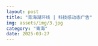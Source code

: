 ```yaml
---
layout: post
title: "青海湖环线 | 科技感动态广告"
img: assets/img/3.jpg
category: "青海"
date: 2025-03-27
---
```


<html lang="zh">
<head>
    <meta charset="UTF-8">
    <meta name="viewport" content="width=device-width, initial-scale=1.0">
    <title>青海湖环线 | 科技感动态广告</title>
    <style>
        :root {
            --dark-bg: #121212;
            --light-bg: #f5f5f7;
            --primary: #03fc90;
            --secondary: #fc03f8;
            --text: #ffffff;
            --dark-text: #1d1d1f;
            --grid-color: rgba(255, 255, 255, 0.05);
        }
        
        body {
            margin: 0;
            padding: 0;
            font-family: 'Helvetica Neue', Arial, sans-serif;
            background-color: var(--dark-bg);
            color: var(--text);
            transition: background-color 0.5s, color 0.5s;
        }
        
        body.light-mode {
            background-color: var(--light-bg);
            color: var(--dark-text);
            --grid-color: rgba(0, 0, 0, 0.05);
        }
        
        .grid-bg {
            position: fixed;
            top: 0;
            left: 0;
            width: 100%;
            height: 100%;
            background-image: 
                linear-gradient(var(--grid-color) 1px, transparent 1px),
                linear-gradient(90deg, var(--grid-color) 1px, transparent 1px);
            background-size: 50px 50px;
            z-index: -1;
            opacity: 0.5;
        }
        
        header {
            padding: 2rem;
            text-align: center;
        }
        
        h1 {
            font-size: 4rem;
            margin: 0;
            background: linear-gradient(90deg, var(--primary), var(--secondary));
            -webkit-background-clip: text;
            background-clip: text;
            color: transparent;
            font-weight: 800;
        }
        
        .subtitle {
            font-size: 1rem;
            letter-spacing: 0.2em;
            text-transform: uppercase;
            margin-top: 0.5rem;
            opacity: 0.7;
        }
        
        .section {
            min-height: 100vh;
            padding: 4rem;
            display: flex;
            flex-direction: column;
            justify-content: center;
            position: relative;
            overflow: hidden;
        }
        
        .section-title {
            font-size: 3rem;
            font-weight: 700;
            margin-bottom: 2rem;
            position: relative;
            display: inline-block;
        }
        
        .section-title:after {
            content: '';
            position: absolute;
            bottom: -10px;
            left: 0;
            width: 100%;
            height: 4px;
            background: linear-gradient(90deg, var(--primary), transparent);
        }
        
        .highlight {
            color: var(--primary);
            font-weight: 800;
        }
        
        .secondary {
            color: var(--secondary);
        }
        
        .big-number {
            font-size: 8rem;
            font-weight: 800;
            line-height: 1;
            margin: 1rem 0;
            opacity: 0.1;
            position: absolute;
            right: 4rem;
            top: 50%;
            transform: translateY(-50%);
        }
        
        .content {
            max-width: 600px;
            font-size: 1.2rem;
            line-height: 1.6;
        }
        
        .small-text {
            font-size: 0.9rem;
            opacity: 0.7;
            margin-top: 1rem;
        }
        
        .graphic {
            position: absolute;
            width: 300px;
            height: 300px;
            right: 4rem;
            top: 50%;
            transform: translateY(-50%);
        }
        
        .toggle-container {
            position: fixed;
            top: 100px;
            right: 20px;
            z-index: 100;
        }
        
        .toggle-btn {
            background: none;
            border: 2px solid var(--primary);
            color: var(--text);
            padding: 8px 16px;
            border-radius: 20px;
            cursor: pointer;
            font-weight: bold;
            transition: all 0.3s;
        }
        
        body.light-mode .toggle-btn {
            color: var(--dark-text);
        }
        
        .toggle-btn:hover {
            background-color: var(--primary);
            color: var(--dark-bg);
        }
        
        /* Animation classes */
        .animate-in {
            opacity: 0;
            transform: translateY(50px);
            transition: opacity 0.8s, transform 0.8s;
        }
        
        .animate-in.active {
            opacity: 1;
            transform: translateY(0);
        }
        
        /* Card styles for Xiaohongshu cards */
        .cards-container {
            display: flex;
            overflow-x: auto;
            gap: 20px;
            padding: 20px;
            scroll-snap-type: x mandatory;
        }
        
        .card {
            flex: 0 0 300px;
            height: 400px;
            background-color: rgba(255, 255, 255, 0.1);
            border: 1px solid rgba(255, 255, 255, 0.2);
            scroll-snap-align: start;
            position: relative;
            overflow: hidden;
        }
        
        body.light-mode .card {
            background-color: rgba(0, 0, 0, 0.05);
            border: 1px solid rgba(0, 0, 0, 0.1);
        }
        
        .card-grid {
            position: absolute;
            top: 0;
            left: 0;
            width: 100%;
            height: 100%;
            background-image: 
                linear-gradient(var(--grid-color) 1px, transparent 1px),
                linear-gradient(90deg, var(--grid-color) 1px, transparent 1px);
            background-size: 20px 20px;
            z-index: 0;
        }
        
        .card-content {
            padding: 20px;
            position: relative;
            z-index: 1;
            height: 100%;
            display: flex;
            flex-direction: column;
        }
        
        .card-title {
            font-size: 1.5rem;
            font-weight: 700;
            margin-bottom: 10px;
        }
        
        .card-desc {
            font-size: 0.9rem;
            opacity: 0.8;
            flex-grow: 1;
        }
        
        .card-icon {
            width: 80px;
            height: 80px;
            margin: 20px auto;
        }
    </style>
</head>
<body>
    <div class="grid-bg"></div>
    
    <div class="toggle-container">
        <button class="toggle-btn" id="themeToggle">夜间模式</button>
    </div>
    
    <header>
        <h1>青海湖环线</h1>
        <div class="subtitle">7-DAYS JOURNEY AROUND QINGHAI LAKE</div>
    </header>
    
    <section class="section">
        <div class="big-number">7</div>
        <h2 class="section-title animate-in">七日<span class="highlight">极致</span>体验</h2>
        <div class="content animate-in">
            精心规划的7天行程，带您领略青海湖及周边地区的壮丽景色。从西宁出发，环绕青海湖，途经茶卡盐湖、翡翠湖、雅丹魔鬼城等标志性景点，最后返回西宁。
        </div>
        <div class="small-text animate-in">
            Perfectly planned 7-day itinerary covering all major attractions around Qinghai Lake
        </div>
        
        <svg class="graphic animate-in" viewBox="0 0 100 100">
            <path d="M10,50 Q50,10 90,50 T10,50" fill="none" stroke="var(--primary)" stroke-width="2" stroke-dasharray="5,2" opacity="0.8"/>
            <circle cx="10" cy="50" r="3" fill="var(--primary)"/>
            <circle cx="90" cy="50" r="3" fill="var(--primary)"/>
            <text x="50" y="60" text-anchor="middle" font-size="8" fill="var(--text)">7 Days Loop</text>
        </svg>
    </section>
    
    <section class="section">
        <div class="big-number">12</div>
        <h2 class="section-title animate-in">核心<span class="secondary">景点</span></h2>
        <div class="content animate-in">
            行程包含12个不容错过的核心景点：青海湖、茶卡盐湖、翡翠湖、雅丹魔鬼城、察尔汗盐湖等，每个景点都经过精心挑选，确保您获得最佳的旅行体验。
        </div>
        <div class="small-text animate-in">
            12 must-see attractions carefully selected for the best travel experience
        </div>
        
        <svg class="graphic animate-in" viewBox="0 0 100 100">
            <circle cx="20" cy="30" r="10" fill="none" stroke="var(--secondary)" stroke-width="2"/>
            <circle cx="50" cy="50" r="10" fill="none" stroke="var(--secondary)" stroke-width="2"/>
            <circle cx="80" cy="30" r="10" fill="none" stroke="var(--secondary)" stroke-width="2"/>
            <circle cx="30" cy="70" r="10" fill="none" stroke="var(--secondary)" stroke-width="2"/>
            <circle cx="70" cy="70" r="10" fill="none" stroke="var(--secondary)" stroke-width="2"/>
            <text x="50" y="95" text-anchor="middle" font-size="8" fill="var(--text)">12 Attractions</text>
        </svg>
    </section>
    
    <section class="section">
        <div class="big-number">360°</div>
        <h2 class="section-title animate-in">全景<span class="highlight">环线</span></h2>
        <div class="content animate-in">
            360度全方位体验青海湖美景，从不同角度欣赏这片高原明珠。行程设计避免走回头路，最大化游览效率，让您不错过任何精彩瞬间。
        </div>
        <div class="small-text animate-in">
            360-degree experience around Qinghai Lake without retracing steps
        </div>
        
        <svg class="graphic animate-in" viewBox="0 0 100 100">
            <circle cx="50" cy="50" r="40" fill="none" stroke="var(--primary)" stroke-width="2" stroke-dasharray="3,3"/>
            <path d="M50,10 A40,40 0 1,1 50,90 A40,40 0 1,1 50,10" fill="none" stroke="var(--secondary)" stroke-width="2"/>
            <circle cx="50" cy="10" r="3" fill="var(--secondary)"/>
            <text x="50" y="55" text-anchor="middle" font-size="8" fill="var(--text)">360° Loop</text>
        </svg>
    </section>
    
    <section class="section" id="xiaohongshu-cards">
        <h2 class="section-title animate-in">旅行<span class="secondary">亮点</span></h2>
        <div class="cards-container">
            <div class="card">
                <div class="card-grid"></div>
                <div class="card-content">
                    <div class="card-title">天空之镜</div>
                    <svg class="card-icon" viewBox="0 0 100 100">
                        <rect x="10" y="50" width="80" height="30" fill="none" stroke="var(--primary)" stroke-width="2"/>
                        <path d="M10,50 Q50,30 90,50" fill="none" stroke="var(--secondary)" stroke-width="2"/>
                        <circle cx="30" cy="40" r="5" fill="none" stroke="var(--primary)" stroke-width="1"/>
                        <circle cx="70" cy="40" r="5" fill="none" stroke="var(--primary)" stroke-width="1"/>
                    </svg>
                    <div class="card-desc">
                        茶卡盐湖被誉为中国的"天空之镜"，晴天时湖面如镜，倒映着蓝天白云，是摄影爱好者的天堂。最佳拍摄时间是上午10点前和下午4点后。
                    </div>
                </div>
            </div>
            
            <div class="card">
                <div class="card-grid"></div>
                <div class="card-content">
                    <div class="card-title">翡翠仙境</div>
                    <svg class="card-icon" viewBox="0 0 100 100">
                        <path d="M20,30 L50,70 L80,30 Z" fill="none" stroke="var(--primary)" stroke-width="2"/>
                        <path d="M30,40 L50,20 L70,40" fill="none" stroke="var(--secondary)" stroke-width="2"/>
                        <circle cx="50" cy="50" r="15" fill="none" stroke="var(--primary)" stroke-width="1" stroke-dasharray="3,2"/>
                    </svg>
                    <div class="card-desc">
                        大柴旦翡翠湖因湖水颜色如翡翠般碧绿而得名，不同盐池呈现不同颜色，从翠绿到深蓝，在阳光下闪闪发光，宛如仙境。
                    </div>
                </div>
            </div>
            
            <div class="card">
                <div class="card-grid"></div>
                <div class="card-content">
                    <div class="card-title">魔鬼之城</div>
                    <svg class="card-icon" viewBox="0 0 100 100">
                        <rect x="20" y="50" width="10" height="30" fill="none" stroke="var(--secondary)" stroke-width="2"/>
                        <rect x="40" y="40" width="10" height="40" fill="none" stroke="var(--secondary)" stroke-width="2"/>
                        <rect x="60" y="30" width="10" height="50" fill="none" stroke="var(--secondary)" stroke-width="2"/>
                        <rect x="80" y="20" width="10" height="60" fill="none" stroke="var(--secondary)" stroke-width="2"/>
                        <path d="M10,70 Q30,50 50,60 Q70,50 90,70" fill="none" stroke="var(--primary)" stroke-width="2" stroke-dasharray="3,2"/>
                    </svg>
                    <div class="card-desc">
                        雅丹魔鬼城是风蚀地貌的典型代表，奇特的风蚀土丘群在夕阳下呈现出金色，风声呼啸如同魔鬼嚎叫，给人强烈的视觉和听觉冲击。
                    </div>
                </div>
            </div>
            
            <div class="card">
                <div class="card-grid"></div>
                <div class="card-content">
                    <div class="card-title">盐湖之王</div>
                    <svg class="card-icon" viewBox="0 0 100 100">
                        <rect x="10" y="40" width="80" height="40" fill="none" stroke="var(--primary)" stroke-width="2"/>
                        <path d="M20,50 Q35,30 50,50 Q65,30 80,50" fill="none" stroke="var(--secondary)" stroke-width="2"/>
                        <circle cx="30" cy="60" r="3" fill="none" stroke="var(--primary)" stroke-width="1"/>
                        <circle cx="50" cy="60" r="3" fill="none" stroke="var(--primary)" stroke-width="1"/>
                        <circle cx="70" cy="60" r="3" fill="none" stroke="var(--primary)" stroke-width="1"/>
                    </svg>
                    <div class="card-desc">
                        察尔汗盐湖是中国最大的盐湖，盐储量足够全中国人食用数千年。湖面上形成的盐花造型奇特，在阳光下晶莹剔透，宛如冰雪世界。
                    </div>
                </div>
            </div>
            
            <div class="card">
                <div class="card-grid"></div>
                <div class="card-content">
                    <div class="card-title">祁连天境</div>
                    <svg class="card-icon" viewBox="0 0 100 100">
                        <path d="M10,70 L50,20 L90,70 Z" fill="none" stroke="var(--secondary)" stroke-width="2"/>
                        <path d="M30,50 L70,50" fill="none" stroke="var(--primary)" stroke-width="2"/>
                        <circle cx="50" cy="30" r="5" fill="none" stroke="var(--primary)" stroke-width="1"/>
                    </svg>
                    <div class="card-desc">
                        祁连卓尔山被称为"东方小瑞士"，山顶视野开阔，可以俯瞰整个祁连县城和周边山脉。夏季时绿草如茵，野花遍地，景色如画。
                    </div>
                </div>
            </div>
        </div>
    </section>
    
    <script>
        // Theme toggle
        const themeToggle = document.getElementById('themeToggle');
        themeToggle.addEventListener('click', () => {
            document.body.classList.toggle('light-mode');
            if (document.body.classList.contains('light-mode')) {
                themeToggle.textContent = '日间模式';
            } else {
                themeToggle.textContent = '夜间模式';
            }
        });
        
        // Scroll animation
        const animateElements = document.querySelectorAll('.animate-in');
        
        const observer = new IntersectionObserver((entries) => {
            entries.forEach(entry => {
                if (entry.isIntersecting) {
                    entry.target.classList.add('active');
                }
            });
        }, {
            threshold: 0.1
        });
        
        animateElements.forEach(el => {
            observer.observe(el);
        });
        
        // Auto-scroll for cards (optional)
        let cardScrollInterval;
        const cardsContainer = document.querySelector('.cards-container');
        
        function startAutoScroll() {
            cardScrollInterval = setInterval(() => {
                cardsContainer.scrollBy({
                    left: 320,
                    behavior: 'smooth'
                });
                
                // Reset to first card if at end
                if (cardsContainer.scrollLeft + cardsContainer.clientWidth >= cardsContainer.scrollWidth - 10) {
                    setTimeout(() => {
                        cardsContainer.scrollTo({
                            left: 0,
                            behavior: 'smooth'
                        });
                    }, 1000);
                }
            }, 3000);
        }
        
        function stopAutoScroll() {
            clearInterval(cardScrollInterval);
        }
        
        // Start auto-scroll when cards are visible
        const cardsObserver = new IntersectionObserver((entries) => {
            if (entries[0].isIntersecting) {
                startAutoScroll();
            } else {
                stopAutoScroll();
            }
        });
        
        cardsObserver.observe(document.getElementById('xiaohongshu-cards'));
        
        // Pause auto-scroll on hover
        cardsContainer.addEventListener('mouseenter', stopAutoScroll);
        cardsContainer.addEventListener('mouseleave', startAutoScroll);
    </script>
</body>
</html>
